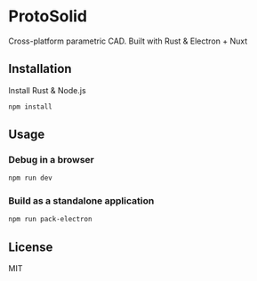 # ProtoSolid

Cross-platform parametric CAD. Built with Rust & Electron + Nuxt


## Installation

  Install Rust & Node.js

  ```sh
  npm install
  ```

## Usage

  ### Debug in a browser
  ```sh
  npm run dev
  ```

  ### Build as a standalone application
  ```sh
  npm run pack-electron
  ```

## License

  MIT
